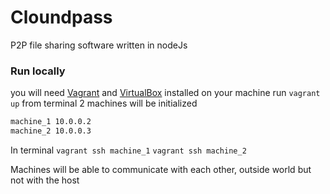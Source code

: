 # Cloundpass 

P2P file sharing software written in nodeJs

### Run locally
you will need [Vagrant]() and [VirtualBox]() installed on your machine
run ```vagrant up``` from terminal
2 machines will be initialized
```sh
machine_1 10.0.0.2
machine_2 10.0.0.3
```
In terminal
```vagrant ssh machine_1```
```vagrant ssh machine_2```

Machines will be able to communicate with each other, outside world but not with the host